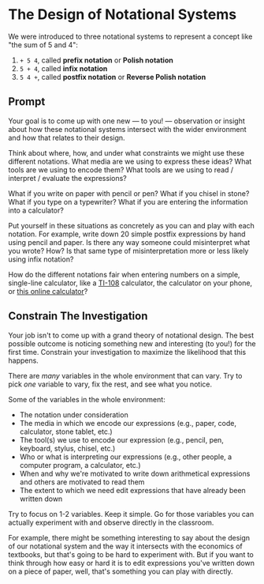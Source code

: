 # The Design of Notational Systems

We were introduced to three notational systems to represent a concept like "the sum of 5 and 4":

1. `+ 5 4`, called **prefix notation** or **Polish notation**
2. `5 + 4`, called **infix notation**
3. `5 4 +`, called **postfix notation** or **Reverse Polish notation**

## Prompt

Your goal is to come up with one new — to you! — observation or insight about how these notational systems intersect with the wider environment and how that relates to their design.

Think about where, how, and under what constraints we might use these different notations. What media are we using to express these ideas? What tools are we using to encode them? What tools are we using to read / interpret / evaluate the expressions?

What if you write on paper with pencil or pen? What if you chisel in stone? What if you type on a typewriter? What if you are entering the information into a calculator?

Put yourself in these situations as concretely as you can and play with each notation. For example, write down 20 simple postfix expressions by hand using pencil and paper. Is there any way someone could misinterpret what you wrote? How? Is that same type of misinterpretation more or less likely using infix notation?

How do the different notations fair when entering numbers on a simple, single-line calculator, like a [TI-108][wiki-ti-108] calculator, the calculator on your phone, or [this online calculator][url-simple-calculator]?

## Constrain The Investigation

Your job isn't to come up with a grand theory of notational design. The best possible outcome is noticing something new and interesting (to you!) for the first time. Constrain your investigation to maximize the likelihood that this happens.

There are *many* variables in the whole environment that can vary. Try to pick *one* variable to vary, fix the rest, and see what you notice.

Some of the variables in the whole environment:

- The notation under consideration
- The media in which we encode our expressions (e.g., paper, code, calculator, stone tablet, etc.)
- The tool(s) we use to encode our expression (e.g., pencil, pen, keyboard, stylus, chisel, etc.)
- Who or what is interpreting our expressions (e.g., other people, a computer program, a calculator, etc.)
- When and why we're motivated to write down arithmetical expressions and others are motivated to read them
- The extent to which we need edit expressions that have already been written down

Try to focus on 1-2 variables. Keep it simple. Go for those variables you can actually experiment with and observe directly in the classroom.

For example, there might be something interesting to say about the design of our notational system and the way it intersects with the economics of textbooks, but that's going to be hard to experiment with. But if you want to think through how easy or hard it is to edit expressions you've written down on a piece of paper, well, that's something you can play with directly.

[wiki-ti-108]: https://en.wikipedia.org/wiki/TI-108
[url-simple-calculator]: https://calculator-1.com/simple/
